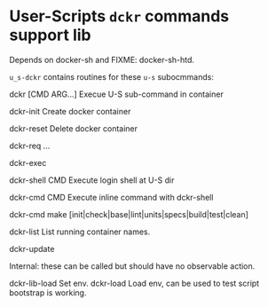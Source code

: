 # User-Scripts `dckr` commands support lib

Depends on docker-sh and FIXME: docker-sh-htd.


`u_s-dckr` contains routines for these `u-s` subocmmands:

dckr [CMD ARG...]
                  Execue U-S sub-command in container

dckr-init         Create docker container

dckr-reset        Delete docker container

dckr-req          ...

dckr-exec

dckr-shell CMD    Execute login shell at U-S dir

dckr-cmd CMD      Execute inline command with dckr-shell

dckr-cmd make [init|check|base|lint|units|specs|build|test|clean]

dckr-list         List running container names.

dckr-update

Internal: these can be called but should have no observable action.

dckr-lib-load     Set env.
dckr-load         Load env, can be used to test script bootstrap is working.


[//]:             (Comment)
